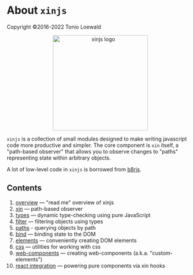 # About `xinjs`

Copyright ©2016-2022 Tonio Loewald

<div style="text-align: center">
  <a href="https://xinjs.net">
    <img style="width: 256px; max-width: 80%" alt="xinjs logo" src="https://xinjs.net/xinjs-logo.svg">
  </a>
</div>

`xinjs` is a collection of small modules designed to make writing javascript
code more productive and simpler. The core component is `xin` itself, a
"path-based observer" that allows you to observe changes to "paths" representing
state within arbitrary objects.

A lot of low-level code in `xinjs` is borrowed from [b8rjs](https://b8rjs.com).

## Contents

1. [overview](../README.md) — "read me" overview of xinjs
2. [xin](xin.md) — path-based observer
3. [types](type-by-example.md) — dynamic type-checking using pure JavaScript
4. [filter](filter.md) — filtering objects using types
5. [paths](by-path.md) - querying objects by path
6. [bind](bind.md) — binding state to the DOM
7. [elements](elements.md) — conveniently creating DOM elements
8. [css](css.md) — utilities for working with css
9. [web-components](web-components.md) — creating web-components (a.k.a. "custom-elements")
10. [react integration](useXin.md) — powering pure components via xin hooks
